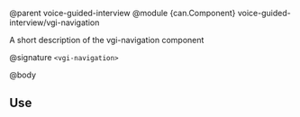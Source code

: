 @parent voice-guided-interview
@module {can.Component} voice-guided-interview/vgi-navigation <vgi-navigation>

A short description of the vgi-navigation component

@signature `<vgi-navigation>`

@body

## Use

